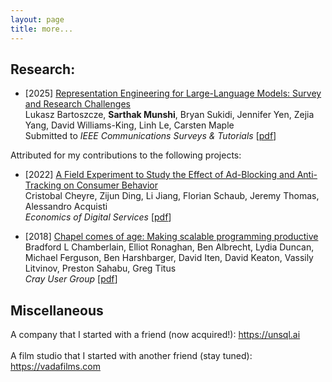 ```yaml
---
layout: page
title: more...
---
```


## Research:

* [2025] <u>Representation Engineering for Large-Language Models: Survey and Research Challenges</u> <br/> Lukasz Bartoszcze, __Sarthak Munshi__, Bryan Sukidi, Jennifer Yen, Zejia Yang, David Williams-King, Linh Le, Carsten Maple<br/> Submitted to _IEEE Communications Surveys & Tutorials_ [<a href="https://arxiv.org/abs/2502.17601">pdf</a>]
  
<!-- * [2025] Can LLMs threat-model large scale cloud infrastructure? <br /> __Sarthak Munshi__, Swapnil Pathak, Dhivya Chandramouleeswaran<br /> Submitted to the 39th Annual Conference on Neural Information Processing Systems (NeurIPS) [pdf] -->

Attributed for my contributions to the following projects:
* [2022] <u>A Field Experiment to Study the Effect of Ad-Blocking and Anti-Tracking on Consumer Behavior</u> <br />Cristobal Cheyre, Zijun Ding, Li Jiang, Florian Schaub, Jeremy Thomas, Alessandro Acquisti<br /> _Economics of Digital Services_
 [<a href="https://www.law.upenn.edu/live/files/12361-a-field-experiment-to-study-the-effect-of">pdf</a>]

* [2018] <u>Chapel comes of age: Making scalable programming productive</u> <br /> Bradford L Chamberlain, Elliot Ronaghan, Ben Albrecht, Lydia Duncan, Michael Ferguson, Ben Harshbarger, David Iten, David Keaton, Vassily Litvinov, Preston Sahabu, Greg Titus<br /> _Cray User Group_ [<a href="https://chapel-lang.org/publications/cug2018-chapel.pdf">pdf</a>]

## Miscellaneous
A company that I started with a friend (now acquired!): <a href='https://unsql.ai'>https://unsql.ai</a><br /><br />
A film studio that I started with another friend (stay tuned): <a href='https://vadafilms.com'>https://vadafilms.com</a>


<!--
Few open-source projects:
-  vibe coded <a href='https://terms.ninja'>terms.ninja</a>
-  wrote the <a href='https://chapel-lang.org/docs/modules/packages/Crypto.html'>crypto stdlib</a> for Chapel
-  contributed evals to UK AISI's <a href='https://github.com/UKGovernmentBEIS/inspect_ai'>inspect AI framwork
-->

<!--
<h2>Press</h2>
<ul>
  <li><a href="https://nyweekly.com/tech/the-hidden-heroes-of-ai-keeping-your-data-safe-in-the-age-of-machine-learning/" target="_blank">The Hidden Heroes of AI: Keeping Your Data Safe in the Age of Machine Learning</a><br><em>New York Weekly</em></li>
  <li><a href="https://beforeitsnews.com/business/2024/12/what-do-experts-have-to-say-about-ai-safety-3744192.html" target="_blank">What Do Experts Have To Say About AI Safety?</a><br><em>Before It's News</em></li>
  <li><a href="https://www.msn.com/en-us/news/technology/how-artificial-intelligence-is-rapidly-changing-cybersecurity-according-to-project-security-engineer-sarthak-munshi/ar-AA1t4AkI" target="_blank">How Artificial Intelligence Is Rapidly Changing Cybersecurity</a><br><em>MSN</em></li>
  <li><a href="https://www.newsbreak.com/news/3621862378760-how-to-stay-cyber-safe-while-traveling-according-to-tech-expert-sarthak-munshi" target="_blank">How To Stay Cyber Safe While Traveling</a><br><em>NewsBreak</em></li>
  <li><a href="https://www.thehindu.com/features/kids/play-the-numbers-game/article2888602.ece" target="_blank">Play the numbers game</a><br><em>The Hindu</em></li>
</ul>
<h2>Talks</h2>
<ul>
  <li><a href="https://www.youtube.com/watch?v=8gZSfT4y44w" target="_blank">Research Talk: Tightly CCA-Secure Encryption Without Pairings </a><br><em>Stanford Scholar</em></li>
</ul>
-->
